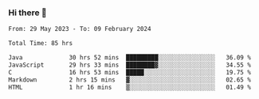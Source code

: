 ### Hi there 👋

<!--START_SECTION:waka-->

```txt
From: 29 May 2023 - To: 09 February 2024

Total Time: 85 hrs

Java             30 hrs 52 mins  █████████░░░░░░░░░░░░░░░░   36.09 %
JavaScript       29 hrs 33 mins  ████████▓░░░░░░░░░░░░░░░░   34.55 %
C                16 hrs 53 mins  █████░░░░░░░░░░░░░░░░░░░░   19.75 %
Markdown         2 hrs 15 mins   ▓░░░░░░░░░░░░░░░░░░░░░░░░   02.65 %
HTML             1 hr 16 mins    ▒░░░░░░░░░░░░░░░░░░░░░░░░   01.49 %
```

<!--END_SECTION:waka-->
<!--
**the-beef-calculator/the-beef-calculator** is a ✨ _special_ ✨ repository because its `README.md` (this file) appears on your GitHub profile.

Here are some ideas to get you started:

- 🔭 I’m currently working on ...
- 🌱 I’m currently learning ...
- 👯 I’m looking to collaborate on ...
- 🤔 I’m looking for help with ...
- 💬 Ask me about ...
- 📫 How to reach me: ...
- 😄 Pronouns: ...
- ⚡ Fun fact: ...
-->
